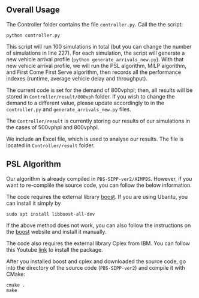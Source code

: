 ## Overall Usage

The Controller folder contains the file ```controller.py```. Call the the script: 
```shell script 
python controller.py
```

This script will run 100 simulations in total (but you can change the number of simulations in line 227). For each simulation, the script will generate a new vehicle arrival profile (```python generate_arrivals_new.py```). With that new vehicle arrival profile, we will run the PSL algorithm, MILP algorithm, and First Come First Serve algorithm, then records all the performance indexes (runtime, average vehicle delay and throughput).

The current code is set for the demand of 800vphpl; then, all results will be stored in ```Controller/result/800vph``` folder. If you wish to change the demand to a different value, please update accordingly to in the ```controller.py``` and ```generate_arrivals_new.py``` files.

The  ```Controller/result``` is currently storing our results of our simulations in the cases of 500vphpl and 800vphpl.

We include an Excel file, which is used to analyse our results. The file is located in ```Controller/result``` folder.

## PSL Algorithm
Our algorithm is already compiled in ```PBS-SIPP-ver2/AIMPBS```. However, if you want to re-complile the source code, you can follow the below information.

The code requires the external library [boost](https://www.boost.org/).
If you are using Ubantu, you can install it simply by
```shell script
sudo apt install libboost-all-dev
``` 

If the above method does not work, you can also follow the instructions
on the [boost](https://www.boost.org/) website and install it manually.

The code also requires the external library Cplex from IBM. You can follow this Youtube [link](https://www.youtube.com/watch?v=c9uVSaQkd8o) to install the package.


After you installed boost and cplex and downloaded the source code, go into the directory of the source code (```PBS-SIPP-ver2```) and compile it with CMake:
```shell script
cmake .
make
```

